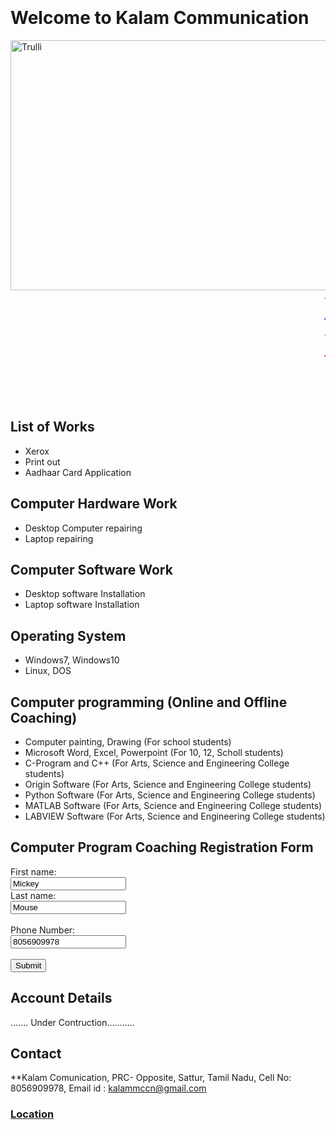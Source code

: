 <html>
<marquee behavior="scroll" direction="left"> <font size="20" color="blue"> 
கலாம்  தொடர்பு மற்றும் வலைப்பின்னல் - Welcome to Kalam Communication </font></marquee>
</html>

# Welcome to Kalam Communication 
<html>
<body>
<img src="im3.png" alt="Trulli" width="800" height="400">
</body>
</html>

<html>
<marquee behavior="scroll" direction="left"> <font size="30" color="blue"> Xerox------Printout-------Computer Software and Hardware-----</font></marquee>
</html>

<html>
<marquee behavior="scroll" direction="left"> <font size="20" color="red"> 	Xerox	A4-Paper-1page-1Rs, A3-Paper-1page-3Rs, Legal-Paper-1page-2Rs
</font></marquee>
</html>
 
<html>
<marquee behavior="scroll" direction="left"> <font size="20" color="green"> 	Printout	A4-Paper-1page-2Rs, A3-Paper-1page-6Rs, Legal-Paper-1page-3Rs
</font></marquee>
</html>

## List of Works
* Xerox  
* Print out
* Aadhaar Card Application

## Computer Hardware Work
* Desktop Computer repairing 
* Laptop repairing 

## Computer Software Work
* Desktop software Installation
* Laptop software Installation

## Operating System
* Windows7, Windows10
* Linux, DOS

## Computer programming (Online and Offline Coaching)
* Computer painting, Drawing (For school students)
* Microsoft Word, Excel, Powerpoint (For 10, 12, Scholl students)
* C-Program and C++ (For Arts, Science and Engineering College students)
* Origin Software (For Arts, Science and Engineering College students)
* Python Software (For Arts, Science and Engineering College students)
* MATLAB Software (For Arts, Science and Engineering College students)
* LABVIEW Software (For Arts, Science and Engineering College students)

<html>
<body>

<h2>Computer Program Coaching Registration Form</h2>

<form action="/action_page.php">
  First name:<br>
  <input type="text" name="firstname" value="Mickey">
  <br>
  Last name:<br>
  <input type="text" name="lastname" value="Mouse">
  <br><br>
  Phone Number:<br>
  <input type="text" name="Mobile Number" value="8056909978">
  <br><br>
  <input type="submit" value="Submit">
</form> 
</body>
</html>

## Account Details
....... Under Contruction...........

## Contact
**Kalam Comunication,
PRC- Opposite, Sattur,
Tamil Nadu,
Cell No: 8056909978,
Email id : kalammccn@gmail.com

### [Location](https://www.google.com/maps/place/KALAM+CUMMUNICATION/@9.370225,77.913702,21z/data=!4m5!3m4!1s0x3b06cbc616f6c069:0x6d0e8b20634bf4e3!8m2!3d9.3681108!4d77.9152959)
